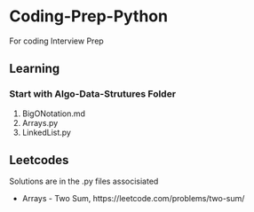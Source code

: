 # Coding-Prep-Python
For coding Interview Prep

<h2>Learning</h2>
<h3>Start with Algo-Data-Strutures Folder</h3>
<ol>
<li>BigONotation.md</li>
<li>Arrays.py</li>
<li>LinkedList.py</li>
</ol>


<h2>Leetcodes</h2>
<p> Solutions are in the .py files associsiated </p>
<ul>
<li>Arrays - Two Sum, https://leetcode.com/problems/two-sum/</li>
<ul>
